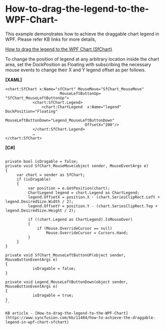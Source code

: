 # How-to-drag-the-legend-to-the-WPF-Chart-

This example demonstrates how to achieve the draggable chart legend in WPF. Please refer KB links for more details,

[How to drag the legend to the WPF Chart (SfChart)](https://www.syncfusion.com/kb/11484/?utm_medium=listing&utm_source=github-examples)

To change the position of legend at any arbitrary location inside the chart area, set the DockPosition as Floating with subscribing the necessary mouse events to change their X and Y legend offset as per follows.

 
**[XAML]**
```
<chart:SfChart x:Name="sfChart" MouseMove="SfChart_MouseMove" 
                        MouseLeftButtonUp= "SfChart_MouseLeftButtonUp">
            <chart:SfChart.Legend>
                <chart:ChartLegend  x:Name="legend" DockPosition="Floating"
                                   MouseLeftButtonDown="Legend_MouseLeftButtonDown"
                                   OffsetX="200"/>
            </chart:SfChart.Legend>
            …
</chart:SfChart> 
```

**[C#]**
```

private bool isDragable = false;
private void SfChart_MouseMove(object sender, MouseEventArgs e)
{
     var chart = sender as SfChart;
     if (isDragable)
     {
          var position = e.GetPosition(chart);
          ChartLegend legend = chart.Legend as ChartLegend;
          legend.OffsetX = position.X - (chart.SeriesClipRect.Left + legend.DesiredSize.Width / 2);
          legend.OffsetY = position.Y - (chart.SeriesClipRect.Top + legend.DesiredSize.Height / 2);

          if ((chart.Legend as ChartLegend).IsMouseOver)
          {
              if (Mouse.OverrideCursor == null)
                  Mouse.OverrideCursor = Cursors.Hand;
          }
     }
}

private void SfChart_MouseLeftButtonUP(object sender, MouseButtonEventArgs e)
{
            isDragable = false;
}

private void Legend_MouseLeftButtonDown(object sender, MouseButtonEventArgs e)
{
            isDragable = true;
}
``

KB article - [How-to-drag-the-legend-to-the-WPF-Chart](https://www.syncfusion.com/kb/11484/how-to-achieve-the-draggable-legend-in-wpf-chart-sfchart)


